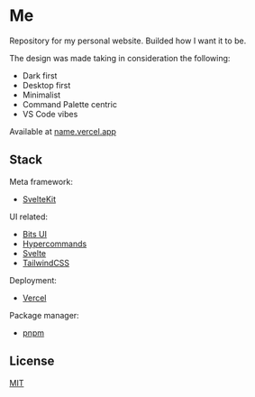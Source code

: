# Me

Repository for my personal website. Builded how I want it to be.

The design was made taking in consideration the following:

- Dark first
- Desktop first
- Minimalist
- Command Palette centric
- VS Code vibes

Available at [name.vercel.app](https://nameA.vercel.app)


## Stack

Meta framework:

- [SvelteKit][svelte-kit]

UI related:

- [Bits UI][bits-ui]
- [Hypercommands][svelte-hypercommands]
- [Svelte][svelte]
- [TailwindCSS][tailwindcss]

Deployment:

- [Vercel][vercel]

Package manager:

- [pnpm][pnpm]


## License

[MIT](./LICENSE)


[bits-ui]: https://github.com/huntabyte/bits-ui
[pnpm]: https://pnpm.io
[svelte]: https://svelte.dev/
[svelte-hypercommands]: https://github.com/J-Josu/svelte-hypercommands
[svelte-kit]: https://kit.svelte.dev/
[tailwindcss]: https://tailwindcss.com
[vercel]: https://vercel.com
